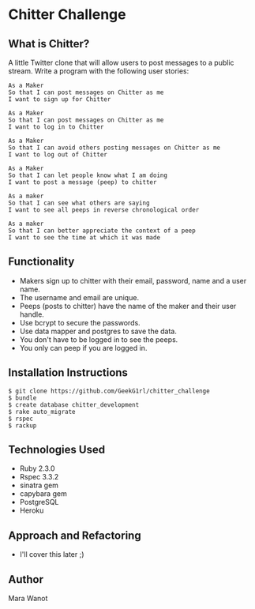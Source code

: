 Chitter Challenge
=================

What is Chitter?
----------------
A little Twitter clone that will allow users to post messages to a public stream.
Write a program with the following user stories:
```
As a Maker
So that I can post messages on Chitter as me
I want to sign up for Chitter

As a Maker
So that I can post messages on Chitter as me
I want to log in to Chitter

As a Maker
So that I can avoid others posting messages on Chitter as me
I want to log out of Chitter

As a Maker
So that I can let people know what I am doing  
I want to post a message (peep) to chitter

As a maker
So that I can see what others are saying  
I want to see all peeps in reverse chronological order

As a maker
So that I can better appreciate the context of a peep
I want to see the time at which it was made
```

Functionality
-------------
* Makers sign up to chitter with their email, password, name and a user name.
* The username and email are unique.
* Peeps (posts to chitter) have the name of the maker and their user handle.
* Use bcrypt to secure the passwords.
* Use data mapper and postgres to save the data.
* You don't have to be logged in to see the peeps.
* You only can peep if you are logged in.

Installation Instructions
-------------------------
```
$ git clone https://github.com/GeekG1rl/chitter_challenge
$ bundle
$ create database chitter_development
$ rake auto_migrate
$ rspec
$ rackup
```
Technologies Used
-----------------
* Ruby 2.3.0 
* Rspec 3.3.2
* sinatra gem
* capybara gem
* PostgreSQL
* Heroku

Approach and Refactoring
------------------------
* I'll cover this later ;)

Author
------
Mara Wanot
